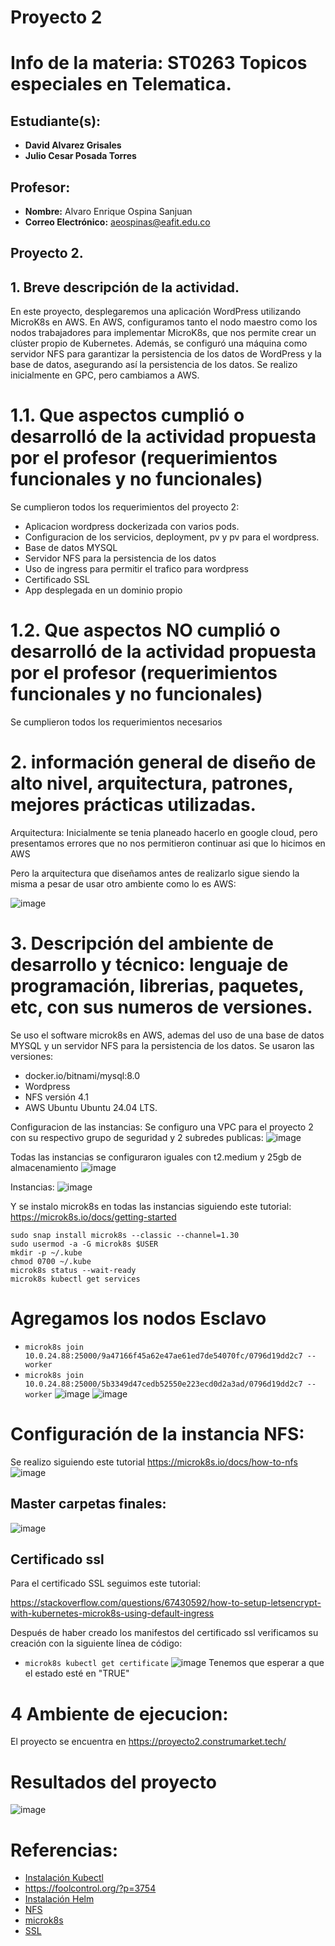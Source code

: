 # Proyecto 2
# Info de la materia: ST0263 Topicos especiales en Telematica.

## Estudiante(s):
- **David Alvarez Grisales**
- **Julio Cesar Posada Torres** 

## Profesor:
- **Nombre:** Alvaro Enrique Ospina Sanjuan
- **Correo Electrónico:** aeospinas@eafit.edu.co

## Proyecto 2.

## 1. Breve descripción de la actividad.
En este proyecto, desplegaremos una aplicación WordPress utilizando MicroK8s en AWS. En AWS, configuramos tanto el nodo maestro como los nodos trabajadores para implementar MicroK8s, que nos permite crear un clúster propio de Kubernetes. Además, se configuró una máquina como servidor NFS para garantizar la persistencia de los datos de WordPress y la base de datos, asegurando así la persistencia de los datos.
Se realizo inicialmente en GPC, pero cambiamos a AWS.

# 1.1. Que aspectos cumplió o desarrolló de la actividad propuesta por el profesor (requerimientos funcionales y no funcionales)

Se cumplieron todos los requerimientos del proyecto 2:
- Aplicacion wordpress dockerizada con varios pods.
- Configuracion de los servicios, deployment, pv y pv para el wordpress.
- Base de datos MYSQL
- Servidor NFS para la persistencia de los datos
- Uso de ingress para permitir el trafico para wordpress
- Certificado SSL
- App desplegada en un dominio propio

# 1.2. Que aspectos NO cumplió o desarrolló de la actividad propuesta por el profesor (requerimientos funcionales y no funcionales)
Se cumplieron todos los requerimientos necesarios
# 2. información general de diseño de alto nivel, arquitectura, patrones, mejores prácticas utilizadas.
Arquitectura:
Inicialmente se tenia planeado hacerlo en google cloud, pero presentamos errores que no nos permitieron continuar asi que lo hicimos en AWS

Pero la arquitectura que diseñamos antes de realizarlo sigue siendo la misma a pesar de usar otro ambiente como lo es AWS:

![image](https://github.com/Davidrk31/TopicosTelematica-Proyecto2/assets/89051979/53f1472c-cb73-4fbe-81b4-87e426e8c319)


# 3. Descripción del ambiente de desarrollo y técnico: lenguaje de programación, librerias, paquetes, etc, con sus numeros de versiones.
Se uso el software microk8s en AWS, ademas del uso de una base de datos MYSQL y un servidor NFS para la persistencia de los datos.
Se usaron las versiones:
- docker.io/bitnami/mysql:8.0
- Wordpress
- NFS versión 4.1
- AWS Ubuntu Ubuntu 24.04 LTS.

Configuracion de las instancias:
Se configuro una VPC para el proyecto 2 con su respectivo grupo de seguridad y 2 subredes publicas:
![image](https://github.com/Davidrk31/TopicosTelematica-Proyecto2/blob/main/imagenes/VPCconf.jpg)

Todas las instancias se configuraron iguales con t2.medium y 25gb de almacenamiento
![image](https://github.com/Davidrk31/TopicosTelematica-Proyecto2/blob/main/imagenes/ConfigInstancias.jpg)


Instancias:
![image](https://github.com/Davidrk31/TopicosTelematica-Proyecto2/blob/main/imagenes/Instancias.jpg)

Y se instalo microk8s en todas las instancias siguiendo este tutorial:
https://microk8s.io/docs/getting-started

```
sudo snap install microk8s --classic --channel=1.30
sudo usermod -a -G microk8s $USER
mkdir -p ~/.kube
chmod 0700 ~/.kube
microk8s status --wait-ready
microk8s kubectl get services
```

# Agregamos los nodos Esclavo
- `microk8s join 10.0.24.88:25000/9a47166f45a62e47ae61ed7de54070fc/0796d19dd2c7 --worker`
- `microk8s join 10.0.24.88:25000/5b3349d47cedb52550e223ecd0d2a3ad/0796d19dd2c7 --worker`
![image](https://github.com/Davidrk31/TopicosTelematica-Proyecto2/blob/main/imagenes/Slave1.jpg)
![image](https://github.com/Davidrk31/TopicosTelematica-Proyecto2/blob/main/imagenes/Slave2.jpg)

# Configuración de la instancia NFS:
Se realizo siguiendo este tutorial https://microk8s.io/docs/how-to-nfs 
![image](https://github.com/Davidrk31/TopicosTelematica-Proyecto2/blob/main/imagenes/HistorialNFS.jpg)


## Master carpetas finales:
![image](https://github.com/Davidrk31/TopicosTelematica-Proyecto2/blob/main/imagenes/CarpetaMaster.jpg)

## Certificado ssl
Para el certificado SSL seguimos este tutorial:

https://stackoverflow.com/questions/67430592/how-to-setup-letsencrypt-with-kubernetes-microk8s-using-default-ingress

Después de haber creado los manifestos del certificado ssl verificamos su creación con la siguiente línea de código:
- `microk8s kubectl get certificate`
![image](https://github.com/Davidrk31/TopicosTelematica-Proyecto2/blob/main/imagenes/True.jpg)
Tenemos que esperar a que el estado esté en "TRUE"

# 4 Ambiente de ejecucion:
El proyecto se encuentra   en https://proyecto2.construmarket.tech/

# Resultados del proyecto
![image](https://github.com/Davidrk31/TopicosTelematica-Proyecto2/blob/main/imagenes/haise.jpg)


# Referencias:
* [Instalación Kubectl](https://docs.aws.amazon.com/eks/latest/userguide/install-kubectl.html)
* https://foolcontrol.org/?p=3754
* [Instalación Helm](https://helm.sh/docs/intro/install/)
* [NFS](https://microk8s.io/docs/how-to-nfs)
* [microk8s](https://microk8s.io/docs/getting-started)
* [SSL](https://stackoverflow.com/questions/67430592/how-to-setup-letsencrypt-with-kubernetes-microk8s-using-default-ingress)



